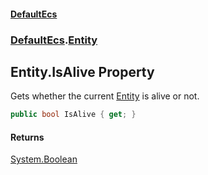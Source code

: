 #### [DefaultEcs](./index.md 'index')
### [DefaultEcs](./DefaultEcs.md 'DefaultEcs').[Entity](./DefaultEcs-Entity.md 'DefaultEcs.Entity')
## Entity.IsAlive Property
Gets whether the current [Entity](./DefaultEcs-Entity.md 'DefaultEcs.Entity') is alive or not.  
```C#
public bool IsAlive { get; }
```
#### Returns
[System.Boolean](https://docs.microsoft.com/en-us/dotnet/api/System.Boolean 'System.Boolean')  
